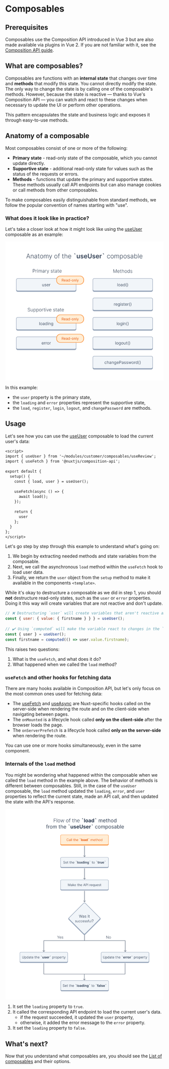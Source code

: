 # Composables

## Prerequisites

Composables use the Composition API introduced in Vue 3 but are also made available via plugins in Vue 2. If you are not familiar with it, see the [Composition API guide](https://docs.vuestorefront.io/v2/composition/composition-api.html).

## What are composables?

Composables are functions with an **internal state** that changes over time and **methods** that modify this state. You cannot directly modify the state. The only way to change the state is by calling one of the composable's methods. However, because the state is reactive — thanks to Vue's Composition API — you can watch and react to these changes when necessary to update the UI or perform other operations.

This pattern encapsulates the state and business logic and exposes it through easy-to-use methods.

## Anatomy of a composable

Most composables consist of one or more of the following:

- **Primary state** - read-only state of the composable, which you cannot update directly.
- **Supportive state** - additional read-only state for values such as the status of the requests or errors.
- **Methods** - functions that update the primary and supportive states. These methods usually call API endpoints but can also manage cookies or call methods from other composables.

To make composables easily distinguishable from standard methods, we follow the popular convention of names starting with "use".

### What does it look like in practice?

Let's take a closer look at how it might look like using the [useUser](/api-reference/magento-theme.useuserinterface.html) composable as an example:

<img
  src="../assets/images/useUser-composable-anatomy.webp"
  alt="Anatomy of the useUser composable"
  style="display: block; margin: 0 auto;">

In this example:

- the `user` property is the primary state,
- the `loading` and `error` properties represent the supportive state,
- the `load`, `register`, `login`, `logout`, and `changePassword` are methods.

## Usage

Let's see how you can use the [useUser](/api-reference/magento-theme.useuserinterface.html) composable to load the current user's data:

```vue
<script>
import { useUser } from '~/modules/customer/composables/useReview';
import { useFetch } from '@nuxtjs/composition-api';

export default {
  setup() {
    const { load, user } = useUser();

    useFetch(async () => {
      await load();
    });

    return {
      user
    };
  }
};
</script>
```

Let's go step by step through this example to understand what's going on:

1. We begin by extracting needed methods and state variables from the composable.
2. Next, we call the asynchronous `load` method within the `useFetch` hook to load user data.
3. Finally, we return the `user` object from the `setup` method to make it available in the components `<template>`.

While it's okay to destructure a composable as we did in step 1, you should **not** destructure read-only states, such as the `user` or `error` properties. Doing it this way will create variables that are not reactive and don't update.

```javascript
// ❌ Destructuring `user` will create variables that aren't reactive and don't update
const { user: { value: { firstname } } } = useUser();

// ✔️ Using `computed` will make the variable react to changes in the `user` object
const { user } = useUser();
const firstname = computed(() => user.value.firstname);
```

This raises two questions:

1. What is the `useFetch`, and what does it do?
2. What happened when we called the `load` method?

### `useFetch` and other hooks for fetching data

There are many hooks available in Composition API, but let's only focus on the most common ones used for fetching data:

- The [useFetch](https://composition-api.nuxtjs.org/lifecycle/usefetch/) and [useAsync](https://composition-api.nuxtjs.org/API/useAsync) are Nuxt-specific hooks called on the server-side when rendering the route and on the client-side when navigating between pages.
- The `onMounted` is a lifecycle hook called **only on the client-side** after the browser loads the page.
- The `onServerPrefetch` is a lifecycle hook called **only on the server-side** when rendering the route.

You can use one or more hooks simultaneously, even in the same component.

### Internals of the `load` method

You might be wondering what happened within the composable when we called the `load` method in the example above. The behavior of methods is different between composables. Still, in the case of the `useUser` composable, the `load` method updated the `loading`, `error`, and `user` properties to reflect the current state, made an API call, and then updated the state with the API's response.

<img
  src="../assets/images/useUser-load-flow.webp"
  alt="Flow of the load method from the useUser composable"
  style="display: block; margin: 0 auto;">

1. It set the `loading` property to `true`.
2. It called the corresponding API endpoint to load the current user's data.
   - if the request succeeded, it updated the `user` property,
   - otherwise, it added the error message to the `error` property.
3. It set the `loading` property to `false`.

## What's next?

Now that you understand what composables are, you should see the [List of composables](./list-of-composables.html) and their options.

